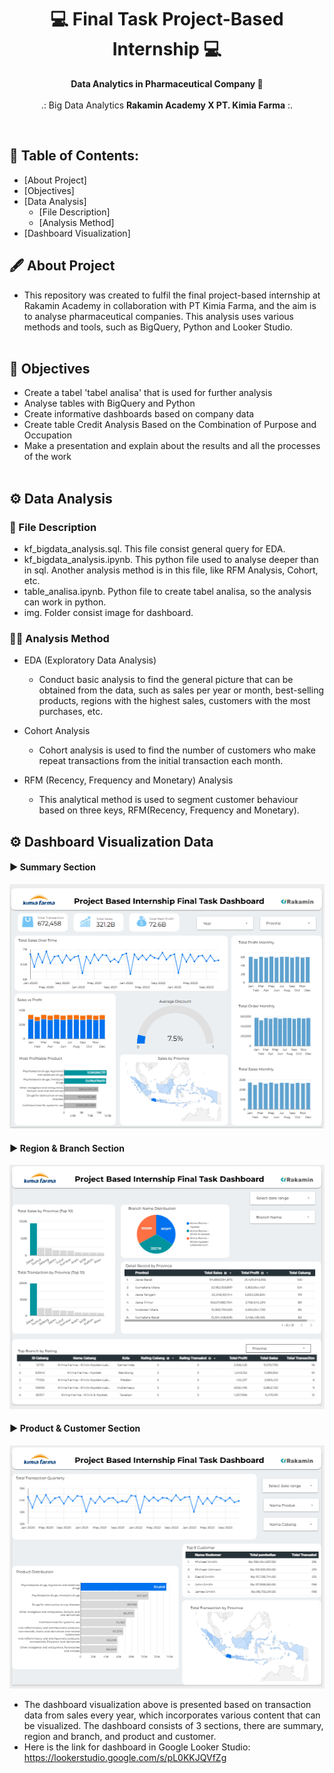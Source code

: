 <h1 align="center"> 💻 Final Task Project-Based Internship 💻 </h1>
<p align="center"><b>Data Analytics in Pharmaceutical Company 💊</b><br><br>
.: Big Data Analytics <b>Rakamin Academy X PT. Kimia Farma</b> :.
</p>
<br>

## 📃 Table of Contents:

- [About Project]
- [Objectives]
- [Data Analysis]
  - [File Description]
  - [Analysis Method]
- [Dashboard Visualization]
  <br>

## 🖋 About Project

- This repository was created to fulfil the final project-based internship at Rakamin Academy in collaboration with PT Kimia Farma, and the aim is to analyse pharmaceutical companies. This analysis uses various methods and tools, such as BigQuery, Python and Looker Studio.
  <br><br>

## 📌 Objectives

- Create a tabel 'tabel analisa' that is used for further analysis
- Analyse tables with BigQuery and Python
- Create informative dashboards based on company data
- Create table Credit Analysis Based on the Combination of Purpose and Occupation
- Make a presentation and explain about the results and all the processes of the work
  <br><br>

## ⚙ Data Analysis

### 📁 File Description

- kf_bigdata_analysis.sql. This file consist general query for EDA.
- kf_bigdata_analysis.ipynb. This python file used to analyse deeper than in sql. Another analysis method is in this file, like RFM Analysis, Cohort, etc.
- table_analisa.ipynb. Python file to create tabel analisa, so the analysis can work in python.
- img. Folder consist image for dashboard.

### 👨‍💼 Analysis Method

- EDA (Exploratory Data Analysis)
  - <p> Conduct basic analysis to find the general picture that can be obtained from the data, such as sales per year or month, best-selling products, regions with the highest sales, customers with the most purchases, etc.
- Cohort Analysis
  - <p> Cohort analysis is used to find the number of customers who make repeat transactions from the initial transaction each month.
- RFM (Recency, Frequency and Monetary) Analysis
  - <p> This analytical method is used to segment customer behaviour based on three keys, RFM(Recency, Frequency and Monetary).

## ⚙ Dashboard Visualization Data

#### ▶ Summary Section

![Summary Section](https://github.com/frqwuzhere/final_task_project_based_internship_rakaminxkimiafarma/blob/main/img/summary_section.png)

#### ▶ Region & Branch Section

![Region & Branch Section](https://github.com/frqwuzhere/final_task_project_based_internship_rakaminxkimiafarma/blob/main/img/region_branch_section.png)

#### ▶ Product & Customer Section

![Product & Customer Section](https://github.com/frqwuzhere/final_task_project_based_internship_rakaminxkimiafarma/blob/main/img/product_customer_section.png)

- The dashboard visualization above is presented based on transaction data from sales every year, which incorporates various content that can be visualized. The dashboard consists of 3 sections, there are summary, region and branch, and product and customer.<br>
- Here is the link for dashboard in Google Looker Studio: https://lookerstudio.google.com/s/pL0KKJQVfZg
